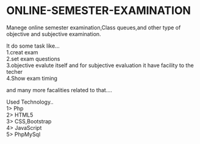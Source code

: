 # ONLINE-SEMESTER-EXAMINATION
Manege online semester examination,Class queues,and other type of objective and subjective examination. 

It do some task like...<br>
1.creat exam<br>
2.set exam questions<br>
3.objective evalute itself and for subjective evaluation it have facility to the techer<br>
4.Show exam timing<br>

and many more facalities related to that....<br>

Used Technology..<br>
1> Php<br>
2> HTML5<br>
3> CSS,Bootstrap<br>
4> JavaScript<br>
5> PhpMySql<br>


